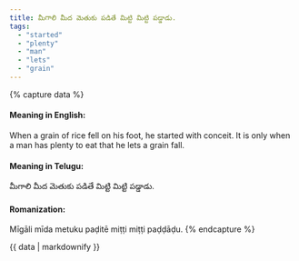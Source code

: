 ```yaml
---
title: మీగాలి మీద మెతుకు పడితే మిట్టి మిట్టి పడ్డాడు.
tags:
  - "started"
  - "plenty"
  - "man"
  - "lets"
  - "grain"
---
```


{% capture data %}
#### Meaning in English:
When a grain of rice fell on his foot, he started with conceit.
It is only when a man has plenty to eat that he lets a grain fall.

#### Meaning in Telugu:
మీగాలి మీద మెతుకు పడితే మిట్టి మిట్టి పడ్డాడు.

#### Romanization:
Mīgāli mīda metuku paḍitē miṭṭi miṭṭi paḍḍāḍu.
{% endcapture %}

{{ data | markdownify }}


